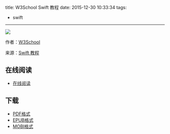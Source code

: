 title: W3School Swift 教程
date: 2015-12-30 10:33:34
tags:
  - swift
---

![](https://ek8whxe.cloudimg.io/s/width/226/https://www.gitbook.com/cover/book/wizardforcel/w3school-swift.jpg?build=1451442702721&v=12.0.2)

作者：[W3School](http://www.w3cschool.cc/)

来源：[Swift 教程](http://www.w3cschool.cc/swift/swift-tutorial.html)

<!--more-->

## 在线阅读 ##

+ [在线阅读](https://www.gitbook.com/book/wizardforcel/w3school-swift/details)

## 下载 ##

+ [PDF格式](https://www.gitbook.com/download/pdf/book/wizardforcel/w3school-swift)
+ [EPUB格式](https://www.gitbook.com/download/epub/book/wizardforcel/w3school-swift)
+ [MOBI格式](https://www.gitbook.com/download/mobi/book/wizardforcel/w3school-swift)